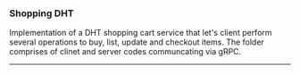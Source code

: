 
### Shopping DHT

Implementation of a DHT shopping cart service that let's client perform several operations to buy, list, update and checkout items. The folder comprises of clinet and server codes communcating via gRPC.

___

